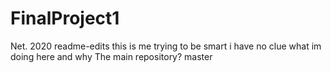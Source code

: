 # FinalProject1
Net. 2020
readme-edits
this is me trying to be smart
i have no clue what im doing here and why
The main repository?
master
